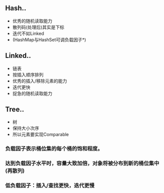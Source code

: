 ## Hash..
- 优秀的随机读取能力
- 散列码(处理后)其实是下标
- 迭代不如Linked
- (HashMap与HashSet可调负载因子*)

## Linked..
- 链表
- 按插入顺序排列
- 优秀的插入/移除元素的能力
- 迭代更快
- 捉急的随机读取能力


## Tree..
- 树
- 保持大小次序
- 所以元素要实现Comparable

### 负载因子表示桶位集的每个桶的饱和程度。
### 达到负载因子水平时，容量大致加倍，对象将被分布到新的桶位集中(再散列)
### 低负载因子：插入/查找更快，迭代更慢